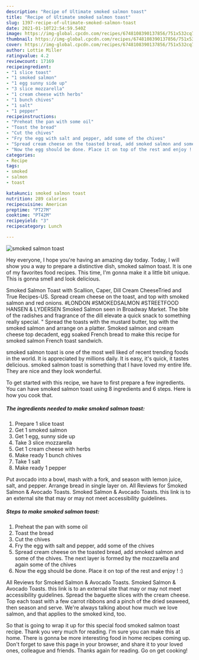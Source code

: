 ```yaml
---
description: "Recipe of Ultimate smoked salmon toast"
title: "Recipe of Ultimate smoked salmon toast"
slug: 1397-recipe-of-ultimate-smoked-salmon-toast
date: 2021-01-10T22:54:59.540Z
image: https://img-global.cpcdn.com/recipes/6748108390137856/751x532cq70/smoked-salmon-toast-recipe-main-photo.jpg
thumbnail: https://img-global.cpcdn.com/recipes/6748108390137856/751x532cq70/smoked-salmon-toast-recipe-main-photo.jpg
cover: https://img-global.cpcdn.com/recipes/6748108390137856/751x532cq70/smoked-salmon-toast-recipe-main-photo.jpg
author: Lottie Miller
ratingvalue: 4.2
reviewcount: 17169
recipeingredient:
- "1 slice toast"
- "1 smoked salmon"
- "1 egg sunny side up"
- "3 slice mozzarella"
- "1 cream cheese with herbs"
- "1 bunch chives"
- "1 salt"
- "1 pepper"
recipeinstructions:
- "Preheat the pan with some oil"
- "Toast the bread"
- "Cut the chives"
- "Fry the egg with salt and pepper, add some of the chives"
- "Spread cream cheese on the toasted bread, add smoked salmon and some of the chives. The next layer is formed by the mozzarella and again some of the chives"
- "Now the egg should be done. Place it on top of the rest and enjoy ! :)"
categories:
- Recipe
tags:
- smoked
- salmon
- toast

katakunci: smoked salmon toast 
nutrition: 289 calories
recipecuisine: American
preptime: "PT27M"
cooktime: "PT42M"
recipeyield: "3"
recipecategory: Lunch

---
```



![smoked salmon toast](https://img-global.cpcdn.com/recipes/6748108390137856/751x532cq70/smoked-salmon-toast-recipe-main-photo.jpg)

Hey everyone, I hope you're having an amazing day today. Today, I will show you a way to prepare a distinctive dish, smoked salmon toast. It is one of my favorites food recipes. This time, I'm gonna make it a little bit unique. This is gonna smell and look delicious.

Smoked Salmon Toast with Scallion, Caper, Dill Cream CheeseTried and True Recipes-US. Spread cream cheese on the toast, and top with smoked salmon and red onions. #LONDON #SMOKEDSALMON #STREETFOOD HANSEN &amp; LYDERSEN Smoked Salmon seen in Broadway Market. The bite of the radishes and fragrance of the dill elevate a quick snack to something really special. &#34; Spread the toasts with the mustard butter, top with the smoked salmon and arrange on a platter. Smoked salmon and cream cheese top decadent, egg soaked French bread to make this recipe for smoked salmon French toast sandwich.

smoked salmon toast is one of the most well liked of recent trending foods in the world. It is appreciated by millions daily. It is easy, it's quick, it tastes delicious. smoked salmon toast is something that I have loved my entire life. They are nice and they look wonderful.


To get started with this recipe, we have to first prepare a few ingredients. You can have smoked salmon toast using 8 ingredients and 6 steps. Here is how you cook that.

<!--inarticleads1-->

##### The ingredients needed to make smoked salmon toast:

1. Prepare 1 slice toast
1. Get 1 smoked salmon
1. Get 1 egg, sunny side up
1. Take 3 slice mozzarella
1. Get 1 cream cheese with herbs
1. Make ready 1 bunch chives
1. Take 1 salt
1. Make ready 1 pepper


Put avocado into a bowl, mash with a fork, and season with lemon juice, salt, and pepper. Arrange bread in single layer on. All Reviews for Smoked Salmon &amp; Avocado Toasts. Smoked Salmon &amp; Avocado Toasts. this link is to an external site that may or may not meet accessibility guidelines. 

<!--inarticleads2-->

##### Steps to make smoked salmon toast:

1. Preheat the pan with some oil
1. Toast the bread
1. Cut the chives
1. Fry the egg with salt and pepper, add some of the chives
1. Spread cream cheese on the toasted bread, add smoked salmon and some of the chives. The next layer is formed by the mozzarella and again some of the chives
1. Now the egg should be done. Place it on top of the rest and enjoy ! :)


All Reviews for Smoked Salmon &amp; Avocado Toasts. Smoked Salmon &amp; Avocado Toasts. this link is to an external site that may or may not meet accessibility guidelines. Spread the baguette slices with the cream cheese. Top each toast with a few carrot ribbons and a pinch of the dried seaweed, then season and serve. We&#39;re always talking about how much we love salmon, and that applies to the smoked kind, too. 

So that is going to wrap it up for this special food smoked salmon toast recipe. Thank you very much for reading. I'm sure you can make this at home. There is gonna be more interesting food in home recipes coming up. Don't forget to save this page in your browser, and share it to your loved ones, colleague and friends. Thanks again for reading. Go on get cooking!

